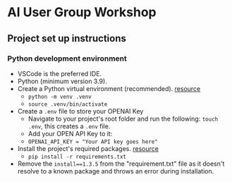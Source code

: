 # AI User Group Workshop 

## Project set up instructions 

### Python development environment
* VSCode is the preferred IDE.
* Python (minimum version 3.9). 
* Create a Python virtual environment (recommended). [resource](https://packaging.python.org/en/latest/guides/installing-using-pip-and-virtual-environments/)
  * `python -m venv .venv`
  * `source .venv/bin/activate`
* Create a `.env` file to store your OPENAI Key
  * Navigate to your project's root folder and run the following: `touch .env`, this creates a `.env` file.
  * Add your OPEN API Key to it:
  * `OPENAI_API_KEY = "Your API key goes here"`
* Install the project's required packages. [resource](https://packaging.python.org/en/latest/guides/installing-using-pip-and-virtual-environments/#using-a-requirements-file)
  * `pip install -r requirements.txt`
* Remove the `install==1.3.5` from the "requirement.txt" file as it doesn't resolve to a known package and throws an error during installation. 
